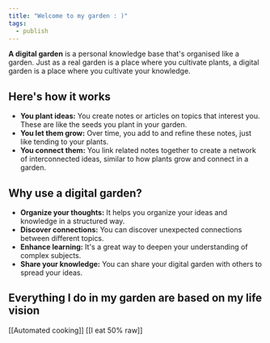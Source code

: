 ```yaml
---
title: "Welcome to my garden : )"
tags:
  - publish
---
```

**A digital garden** is a personal knowledge base that's organised like a garden. Just as a real garden is a place where you cultivate plants, a digital garden is a place where you cultivate your knowledge.

## Here's how it works

- **You plant ideas:** You create notes or articles on topics that interest you. These are like the seeds you plant in your garden.
- **You let them grow:** Over time, you add to and refine these notes, just like tending to your plants.
- **You connect them:** You link related notes together to create a network of interconnected ideas, similar to how plants grow and connect in a garden.

## Why use a digital garden?

- **Organize your thoughts:** It helps you organize your ideas and knowledge in a structured way.
- **Discover connections:** You can discover unexpected connections between different topics.
- **Enhance learning:** It's a great way to deepen your understanding of complex subjects.
- **Share your knowledge:** You can share your digital garden with others to spread your ideas.

## Everything I do in my garden are based on my life vision
[[Automated cooking]]
[[I eat 50% raw]]
